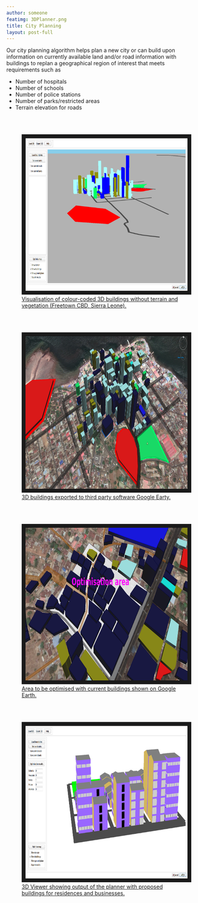 ```yaml
---
author: someone
featimg: 3DPlanner.png
title: City Planning
layout: post-full
---
```


Our city planning algorithm helps plan a new city or can build upon information on currently available land and/or road information with buildings to replan a geographical region of interest that meets requirements such as
* Number of hospitals
* Number of schools
* Number of police stations
* Number of parks/restricted areas
* Terrain elevation for roads

<br/>
<br/>

<figure>
<a href="/media/compressed/freetown_pam.png
" target="_blank"><img src="/media/compressed/freetown_pam.png" 
alt="IMAGE ALT TEXT HERE" width="600" height="400" border="10" />
 <figcaption>
 Visualisation of colour-coded 3D buildings without terrain and vegetation (Freetown CBD, Sierra Leone).
 </figcaption></a>
 </figure>
 <br/>
<br/>

 <figure>
<a href="/media/compressed/freetown_google.png
" target="_blank"><img src="/media/compressed/freetown_google.png" 
alt="IMAGE ALT TEXT HERE" width="600" height="400" border="10" />
 <figcaption>
 3D buildings exported to third party software Google Earty.
 </figcaption></a>
 </figure>

<br/>
<br/>

<!--
<figure>
<a href="/media/compressed/LandOptim.png
" target="_blank"><img src="/media/compressed/LandOptim.png" 
alt="IMAGE ALT TEXT HERE" width="600" height="400" border="10" />
 <figcaption>
 Optimised area showing residences (grey), police (dark blue), hospital (light blue) etc displayed on Google Earth.
 </figcaption></a>
 </figure>
 -->

<figure>
<a href="/media/compressed/landOriginal2.png
" target="_blank"><img src="/media/compressed/landOriginal2.png" 
alt="IMAGE ALT TEXT HERE" width="600" height="400" border="10" />
 <figcaption>
 Area to be optimised with current buildings shown on Google Earth.
 </figcaption></a>
 </figure>
 
 <br/>
<br/>
 <figure>
<a href="/media/compressed/3DPlanner.png
" target="_blank"><img src="/media/compressed/3DPlanner.png" 
alt="IMAGE ALT TEXT HERE" width="600" height="400" border="10" />
 <figcaption>
 3D Viewer showing output of the planner with proposed buildings for residences and businesses.
 </figcaption></a>
 </figure>
